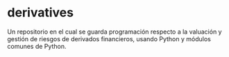 # derivatives

Un repositorio en el cual se guarda programación respecto a la valuación y gestión de riesgos de derivados financieros, usando Python y módulos comunes de Python.
